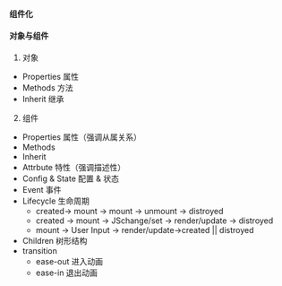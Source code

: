 #### 组件化
#### 对象与组件
  1. 对象
  - Properties 属性
  - Methods 方法
  - Inherit 继承
  2. 组件
  - Properties 属性（强调从属关系）
  - Methods
  - Inherit 
  - Attrbute 特性（强调描述性）
  - Config & State 配置 & 状态
  - Event 事件
  - Lifecycle 生命周期
    - created-> mount -> mount -> unmount -> distroyed
    - created -> mount -> JSchange/set -> render/update -> distroyed
    - mount -> User Input -> render/update->created || distroyed
  - Children 树形结构
  - transition
    - ease-out 进入动画
    - ease-in 退出动画
